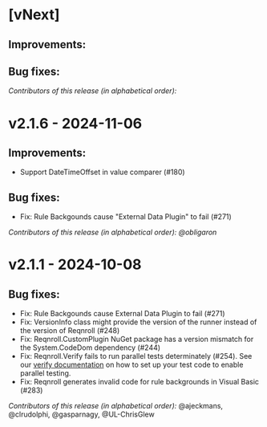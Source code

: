 # [vNext]

## Improvements:

## Bug fixes:

*Contributors of this release (in alphabetical order):* 

# v2.1.6 - 2024-11-06

## Improvements:

* Support DateTimeOffset in value comparer (#180)

## Bug fixes:

* Fix: Rule Backgounds cause "External Data Plugin" to fail (#271)

*Contributors of this release (in alphabetical order): @obligaron* 

# v2.1.1 - 2024-10-08

## Bug fixes:

* Fix: Rule Backgounds cause External Data Plugin to fail (#271)
* Fix: VersionInfo class might provide the version of the runner instead of the version of Reqnroll (#248)
* Fix: Reqnroll.CustomPlugin NuGet package has a version mismatch for the System.CodeDom dependency (#244)
* Fix: Reqnroll.Verify fails to run parallel tests determinately (#254). See our [verify documentation](docs/integrations/verify.md) on how to set up your test code to enable parallel testing.
* Fix: Reqnroll generates invalid code for rule backgrounds in Visual Basic (#283)

*Contributors of this release (in alphabetical order):* @ajeckmans, @clrudolphi, @gasparnagy, @UL-ChrisGlew
